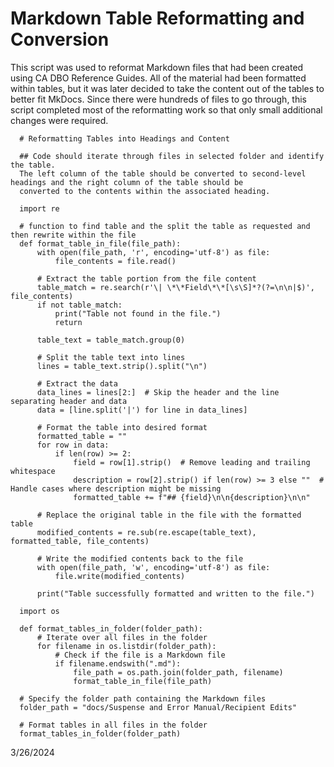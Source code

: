 # Markdown Table Reformatting and Conversion

This script was used to reformat Markdown files that had been created using CA DBO Reference Guides. All of the material had been formatted within tables,
but it was later decided to take the content out of the tables to better fit MkDocs. Since there were hundreds of files to go through, this script completed
most of the reformatting work so that only small additional changes were required.

      # Reformatting Tables into Headings and Content

      ## Code should iterate through files in selected folder and identify the table. 
      The left column of the table should be converted to second-level headings and the right column of the table should be 
      converted to the contents within the associated heading. 

      import re

      # function to find table and the split the table as requested and then rewrite within the file
      def format_table_in_file(file_path):
          with open(file_path, 'r', encoding='utf-8') as file:
              file_contents = file.read()

          # Extract the table portion from the file content
          table_match = re.search(r'\| \*\*Field\*\*[\s\S]*?(?=\n\n|$)', file_contents)
          if not table_match:
              print("Table not found in the file.")
              return
      
          table_text = table_match.group(0)
      
          # Split the table text into lines
          lines = table_text.strip().split("\n")
      
          # Extract the data
          data_lines = lines[2:]  # Skip the header and the line separating header and data
          data = [line.split('|') for line in data_lines]
      
          # Format the table into desired format
          formatted_table = ""
          for row in data:
              if len(row) >= 2:
                  field = row[1].strip()  # Remove leading and trailing whitespace
                  description = row[2].strip() if len(row) >= 3 else ""  # Handle cases where description might be missing
                  formatted_table += f"## {field}\n\n{description}\n\n"
      
          # Replace the original table in the file with the formatted table
          modified_contents = re.sub(re.escape(table_text), formatted_table, file_contents)
      
          # Write the modified contents back to the file
          with open(file_path, 'w', encoding='utf-8') as file:
              file.write(modified_contents)
      
          print("Table successfully formatted and written to the file.")
      
      import os
      
      def format_tables_in_folder(folder_path):
          # Iterate over all files in the folder
          for filename in os.listdir(folder_path):
              # Check if the file is a Markdown file
              if filename.endswith(".md"):
                  file_path = os.path.join(folder_path, filename)
                  format_table_in_file(file_path)

      # Specify the folder path containing the Markdown files
      folder_path = "docs/Suspense and Error Manual/Recipient Edits"
      
      # Format tables in all files in the folder
      format_tables_in_folder(folder_path)

3/26/2024 
